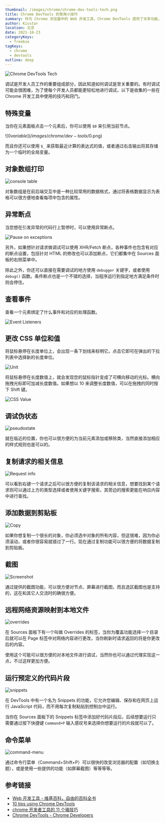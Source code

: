 ```yaml
---
thumbnail: /images/chrome/chrome-dev-tools-tech.png
title: Chrome DevTools 的常用小技巧
summary: 作为 Chrome 浏览器中的 Web 开发工具，Chrome DevTools 提供了许多功能，在这里我们列举了其中一些比较优秀和比较常用的点。
author: Kisstar
location: 北京
date: 2021-10-23
categoryKeys:
  - freebie
tagKeys:
  - chrome
  - devtools
outline: deep
---
```


![Chrome DevTools Tech](/images/chrome/chrome-dev-tools-tech.png)

调试是开发人员工作的重要组成部分，因此知道如何调试是至关重要的。有时调试可能会很困难，为了使每个开发人员都能更轻松地进行调试，以下是收集的一些在 Chrome 开发工具中使用的技巧和窍门。

## 特殊变量

当你在元素面板点击一个元素后，你可以使用 `$0` 来引用当前节点。

![$0 variable](/images/chrome/dev-tools/$0.png)

而且你还可以使用 `$_` 来获取最近计算的表达式的值，或者通过右击输出将其存储为一个临时的全局变量。

## 对象数组打印

![console table](/images/chrome/dev-tools/console-table.png)

对象数组是在前后端交互中是一种比较常用的数据格式，通过将表格数据显示为表格可以很方便地查看每项中包含的属性。

## 异常断点

当您想在引发异常的代码行上暂停时，可以使用异常断点。

![Pause on exceptions](/images/chrome/dev-tools/debug-on-error.png)

另外，如果想针对请求做调试可以使用 XHR/Fetch 断点，各种事件也包含有对应的断点设置，包括针对 HTML 的修改也可以添加断点，它们都集中在 Sources 面板的右侧菜单中。

除此之外，你还可以直接在需要调试的地方使用 `debugger` 关键字，或者使用 `debug()` 函数。条件断点也是一个不错的选择，当程序运行到指定地方满足条件时则会停住。

## 查看事件

查看一个元素绑定了什么事件和对应的处理函数。

![Event Listeners](/images/chrome/dev-tools/event-listeners.png)

## 更改 CSS 单位和值

将鼠标悬停在长度单位上，会出现一条下划线来标明它。点击它即可在弹出的下拉列表中选择新的长度单位。

![Unit](/images/chrome/dev-tools/unit.gif)

将鼠标悬停在长度数值上，就会发现您的鼠标指针变成了可横向移动的光标。横向拖拽光标即可加减长度数值。如果想以 10 来调整长度数值，可以在拖拽的同时按下 Shift 键。

![CSS Value](/images/chrome/dev-tools/value.gif)

## 调试伪状态

![pseudostate](/images/chrome/dev-tools/pseudostate.png)

就在临近的位置，你也可以很方便的为当前元素添加或移除类，当然直接添加相应的样式规则也是可以的。

## 复制请求的相关信息

![Request info](/images/chrome/dev-tools/request-info.png)

可以看到右键一个请求之后可以很方便的复制该请求的相关信息，想要找到某个请求则可以通过上方的类型选择或者使用关键字搜索，其旁边的搜索更能在响应内容中进行查找。

## 添加数据到剪贴板

![Copy](/images/chrome/dev-tools/copy.png)

如果你想复制一个很长的对象，你必须选中对象的所有内容，但这很难，因为你必须滚动，或者你很容易就错过了一行。现在通过复制功能可以很方便的将数据复制到剪贴板。

## 截图

![Screenshot](/images/chrome/dev-tools/screenshot.png)

通过提供的截图功能，可以很方便对节点、屏幕进行截图，而且选区截图也是支持的，这在和其它人交流时的确很方便。

## 远程网络资源映射到本地文件

![overrides](/images/chrome/dev-tools/overrides.png)

在 Sources 面板下有一个叫做 Overrides 的标签，当你为覆盖功能选择一个目录后就可以在 Page 标签中对网络内容进行更改，当你刷新时请求返回的将是你更改后的内容。

使用这个可能可以很方便的对本地文件进行调试，当然你也可以通过代理实现这一点，不过这样更加方便。

## 运行预定义的代码片段

![snippets](/images/chrome/dev-tools/snippets.png)

在 DevTools 中有一个名为 Snippets 的功能，它允许您编辑、保存和在网页上运行 JavaScript 代码，而不用每次复制粘贴到控制台中运行。

当你在 Sources 面板下的 Snippets 标签中添加好代码片段后，后续想要运行只需要通过按下快捷键 `Command+P` 输入感叹号来选择你想要运行的片段就可以了。

## 命令菜单

![command-menu](/images/chrome/dev-tools/command-menu.png)

通过命令行菜单（Command+Shift+P）可以很快的改变浏览器的配置（如切换主题），或是使用一些提供的功能（如屏幕截图）等等等等。

## 参考链接

- [Web 开发工具 - 维基百科，自由的百科全书](https://zh.wikipedia.org/wiki/Web%E5%BC%80%E5%8F%91%E5%B7%A5%E5%85%B7)
- [10 tips using Chrome DevTools](https://www.talentoso.pro/insights/tips-tricks/10-tips-using-chrome-devtools/)
- [chrome 开发者工具的 11 个骚技巧](https://mp.weixin.qq.com/s/v4lrOk1tSHksxTLZjeYLJg)
- [Chrome DevTools - Chrome Developers](https://developer.chrome.com/docs/devtools/)
